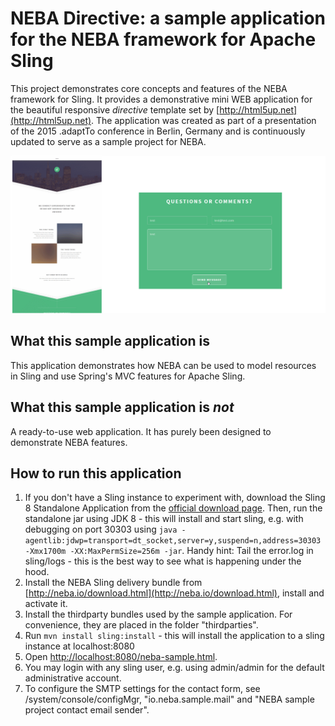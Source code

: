 # NEBA Directive: a sample application for the NEBA framework for Apache Sling
This project demonstrates core concepts and features of the NEBA framework for Sling. 
It provides a demonstrative mini WEB application for the beautiful responsive _directive_ template set by [http://html5up.net](http://html5up.net). 
The application was created as part of a presentation of the 2015 .adaptTo conference in Berlin, Germany and is continuously updated to serve as a sample project for NEBA.

![NEBA Directive: A sample application for NEBA for Sling](README/intro.png)

## What this sample application is
This application demonstrates how NEBA can be used to model resources in Sling and use Spring's MVC features for Apache Sling.

## What this sample application is _not_ 
A ready-to-use web application. It has purely been designed to demonstrate NEBA features.
 
## How to run this application
1. If you don't have a Sling instance to experiment with, download the Sling 8 Standalone Application from the [official download page](https://sling.apache.org/downloads.cgi). Then, run the standalone jar using JDK 8 - this will install and start sling, e.g. with debugging on port 30303 using 
   `java -agentlib:jdwp=transport=dt_socket,server=y,suspend=n,address=30303 -Xmx1700m -XX:MaxPermSize=256m -jar`. 
   Handy hint: Tail the error.log in sling/logs - this is the best way to see what is happening under the hood.
2. Install the NEBA Sling delivery bundle from [http://neba.io/download.html](http://neba.io/download.html), install and activate it.  
3. Install the thirdparty bundles used by the sample application. For convenience, they are placed in the folder "thirdparties". 
4. Run `mvn install sling:install` - this will install the application to a sling instance at localhost:8080
5. Open [http://localhost:8080/neba-sample.html](http://localhost:8080/neba-sample.html).
6. You may login with any sling user, e.g. using admin/admin for the default administrative account.
7. To configure the SMTP settings for the contact form, see /system/console/configMgr, "io.neba.sample.mail" and "NEBA sample project contact email sender". 